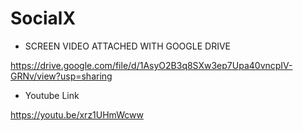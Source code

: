 # SocialX

- SCREEN VIDEO ATTACHED WITH GOOGLE DRIVE

https://drive.google.com/file/d/1AsyO2B3q8SXw3ep7Upa40vncpIV-GRNv/view?usp=sharing

- Youtube Link

https://youtu.be/xrz1UHmWcww
